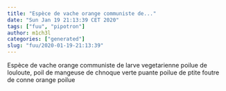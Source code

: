 ```yaml
---
title: "Espèce de vache orange communiste de..."
date: "Sun Jan 19 21:13:39 CET 2020"
tags: ["fuu", "pipotron"]
author: m1ch3l
categories: ["generated"]
slug: "fuu/2020-01-19-21:13:39"
---
```


Espèce de vache orange communiste de larve vegetarienne poilue de louloute, poil de mangeuse de chnoque verte puante poilue de ptite foutre de conne orange poilue
